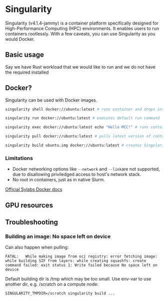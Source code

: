 # Singularity
Singularity (v4.1.4-jammy) is a container platform specifically designed for High-Performance Computing (HPC) environments. It enables users to run containers rootlessly.
With a few caveats, you can use Singularity as you would Docker.

## Basic usage
Say we have Rust workload that we would like to run and we do not have the required installed 



## Docker?
Singularity can be used with Docker images.

```sh
singularity shell docker://ubuntu:latest # runs container and drops into interactive shell

singularity run docker://ubuntu:latest # executes default run command

singularity exec docker://ubuntu:latest echo "Hello MCC!" # runs container and executes command 'echo "hello MCC!"'

singularity pull docker://ubuntu:latest # pulls latest version of container and converts into .sif image for local use

singularity build ubuntu.img docker://ubuntu:latest # creates Singularity image from latest docker container version
```

### Limitations
- Docker networking options like `--network` and `--link`are not supported, due to disallowing priviledged access to host's network stack. 
- No root in containers, just as in native Slurm.

[Official Sylabs Docker docs](https://docs.sylabs.io/guides/2.6/user-guide/singularity_and_docker.html)

## GPU resources


## Troubleshooting
### Building an image: No space left on device 
Can also happen when pulling:
```
FATAL:   While making image from oci registry: error fetching image: while building SIF from layers: while creating squashfs: create command failed: exit status 1: Write failed because No space left on device
```

Default building dir is /tmp which may be too small. Use env-var to use another dir, e.g. /scratch on a compute node:
```
SINGULARITY_TMPDIR=/scratch singularity build ...
```
